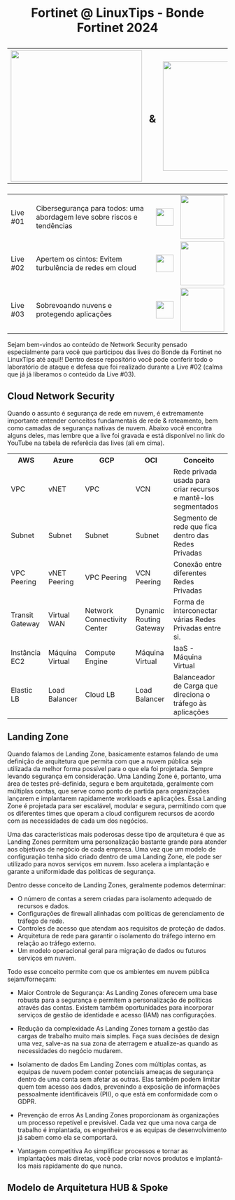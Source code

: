 <h1 style="text-align:center">Fortinet @ LinuxTips - Bonde Fortinet 2024</h1>

<h2>
    <table>
        <tr>
            <th><img width="300px" src="https://icons.fortinet.com/icons/Logos/Fortinet-logo-rgb-white.svg"></img>
            </th>
            <th><h2>&</h2></th>
            <th><img width="250px" src="https://lwfiles.mycourse.app/633c72fac8c963ec854a3950-public/4bd40f95b2194780fb1fcc79b4aea790.png"></img>
            </th>
        </tr>
    </table>
</h2>

<h3>
    <table>
        <tr>
            <td>Live #01</td>
            <td>Cibersegurança para todos: uma abordagem leve sobre riscos e tendências</td>
            <td><a href="https://www.youtube.com/watch?v=RrWhapTzxw0"><img width="40px" src="https://cdn-icons-png.flaticon.com/512/1384/1384060.png"></img></a></td>
            <td><a><img width="100px" src="https://st.depositphotos.com/1031343/4758/v/450/depositphotos_47582053-stock-illustration-coming-soon-stamp.jpg"></img></a></td>
        </tr>
        <tr>
            <td>Live #02</td>
            <td>Apertem os cintos: Evitem turbulência de redes em cloud</td>
            <td><img width="40px" src="https://cdn-icons-png.flaticon.com/512/1384/1384060.png"></img></td>
            <td><a><img width="100px" src="https://st.depositphotos.com/1031343/4758/v/450/depositphotos_47582053-stock-illustration-coming-soon-stamp.jpg"></img></a></td>
        </tr>
        <tr>
            <td>Live #03</td>
            <td>Sobrevoando nuvens e protegendo aplicações</td>
            <td><img width="40px" src="https://cdn-icons-png.flaticon.com/512/1384/1384060.png"></img></td>
            <td><a><img width="100px" src="https://st.depositphotos.com/1031343/4758/v/450/depositphotos_47582053-stock-illustration-coming-soon-stamp.jpg"></img></a></td>
        </tr>
    </table>
</h3>

Sejam bem-vindos ao conteúdo de Network Security pensado especialmente para você que participou das lives do Bonde da Fortinet no LinuxTips até aqui!!
Dentro desse repositório você pode conferir todo o laboratório de ataque e defesa que foi realizado durante a Live #02 (calma que já já liberamos o conteúdo da Live #03).

<h2>Cloud Network Security</h2>
Quando o assunto é segurança de rede em nuvem, é extremamente importante entender conceitos fundamentais de rede & roteamento, bem como camadas de segurança nativas de nuvem. Abaixo você encontra alguns deles, mas lembre que a live foi gravada e está disponível no link do YouTube na tabela de referêcia das lives (ali em cima).

<table>
    <tr>
        <th>AWS</th>
        <th>Azure</th>
        <th>GCP</th>
        <th>OCI</th>
        <th>Conceito</th>
    </tr>
    <tr>
        <td>VPC</td>
        <td>vNET</td>
        <td>VPC</td>
        <td>VCN</td>
        <td>Rede privada usada para criar recursos e mantê-los segmentados</td>
    </tr>
    <tr>
        <td>Subnet</td>
        <td>Subnet</td>
        <td>Subnet</td>
        <td>Subnet</td>
        <td>Segmento de rede que fica dentro das Redes Privadas</td>
    </tr>
    <tr>
        <td>VPC Peering</td>
        <td>vNET Peering</td>
        <td>VPC Peering</td>
        <td>VCN Peering</td>
        <td>Conexão entre diferentes Redes Privadas</td>
    </tr>
    <tr>
        <td>Transit Gateway</td>
        <td>Virtual WAN</td>
        <td>Network Connectivity Center</td>
        <td>Dynamic Routing Gateway</td>
        <td>Forma de interconectar várias Redes Privadas entre si.</td>
    </tr>
    <tr>
        <td>Instância EC2</td>
        <td>Máquina Virtual</td>
        <td>Compute Engine</td>
        <td>Máquina Virtual</td>
        <td>IaaS - Máquina Virtual</td>
    </tr>
    <tr>
        <td>Elastic LB</td>
        <td>Load Balancer</td>
        <td>Cloud LB</td>
        <td>Load Balancer</td>
        <td>Balanceador de Carga que direciona o tráfego às aplicações</td>
    </tr>
</table>

<h2>Landing Zone</h2>
Quando falamos de Landing Zone, basicamente estamos falando de uma definição de arquitetura que permita com que a nuvem pública seja utilizada da melhor forma possível para o que ela foi projetada. Sempre levando segurança em consideração.
Uma Landing Zone é, portanto, uma área de testes pré-definida, segura e bem arquitetada, geralmente com múltiplas contas, que serve como ponto de partida para organizações lançarem e implantarem rapidamente workloads e aplicações. Essa Landing Zone é projetada para ser escalável, modular e segura, permitindo com que os diferentes times que operam a cloud configurem recursos de acordo com as necessidades de cada um dos negócios.

Uma das características mais poderosas desse tipo de arquitetura é que as Landing Zones permitem uma personalização bastante grande para atender aos objetivos de negócio de cada empresa. Uma vez que um modelo de configuração tenha sido criado dentro de uma Landing Zone, ele pode ser utilizado para novos serviços em nuvem. Isso acelera a implantação e garante a uniformidade das políticas de segurança.

Dentro desse conceito de Landing Zones, geralmente podemos determinar:
- O número de contas a serem criadas para isolamento adequado de recursos e dados.
- Configurações de firewall alinhadas com políticas de gerenciamento de tráfego de rede.
- Controles de acesso que atendam aos requisitos de proteção de dados.
- Arquitetura de rede para garantir o isolamento do tráfego interno em relação ao tráfego externo.
- Um modelo operacional geral para migração de dados ou futuros serviços em nuvem.

Todo esse conceito permite com que os ambientes em nuvem pública sejam/forneçam:
- Maior Controle de Segurança:
    As Landing Zones oferecem uma base robusta para a segurança e permitem a personalização de políticas através das contas. Existem também oportunidades para incorporar serviços de gestão de identidade e acesso (IAM) nas configurações.

- Redução da complexidade
    As Landing Zones tornam a gestão das cargas de trabalho muito mais simples. Faça suas decisões de design uma vez, salve-as na sua zona de aterragem e atualize-as quando as necessidades do negócio mudarem.

- Isolamento de dados
    Em Landing Zones com múltiplas contas, as equipas de nuvem podem conter potenciais ameaças de segurança dentro de uma conta sem afetar as outras. Elas também podem limitar quem tem acesso aos dados, prevenindo a exposição de informações pessoalmente identificáveis (PII), o que está em conformidade com o GDPR.

- Prevenção de erros
    As Landing Zones proporcionam às organizações um processo repetível e previsível. Cada vez que uma nova carga de trabalho é implantada, os engenheiros e as equipas de desenvolvimento já sabem como ela se comportará.

- Vantagem competitiva
    Ao simplificar processos e tornar as implantações mais diretas, você pode criar novos produtos e implantá-los mais rapidamente do que nunca.

<h2>Modelo de Arquitetura HUB & Spoke</h2>
